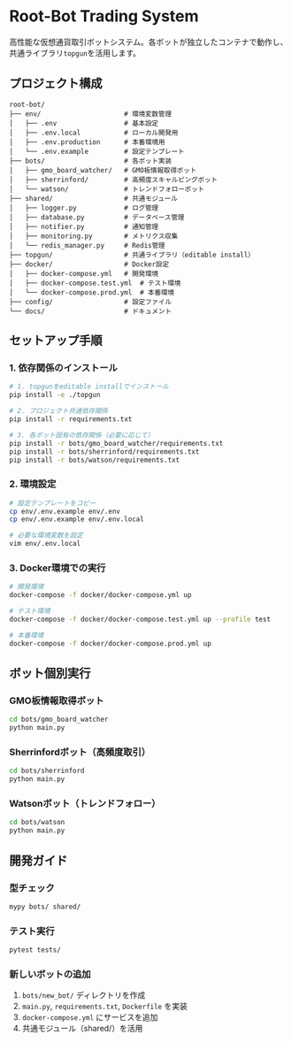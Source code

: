 # Root-Bot Trading System

高性能な仮想通貨取引ボットシステム。各ボットが独立したコンテナで動作し、共通ライブラリ`topgun`を活用します。

## プロジェクト構成

```
root-bot/
├── env/                     # 環境変数管理
│   ├── .env                 # 基本設定
│   ├── .env.local           # ローカル開発用
│   ├── .env.production      # 本番環境用
│   └── .env.example         # 設定テンプレート
├── bots/                    # 各ボット実装
│   ├── gmo_board_watcher/   # GMO板情報取得ボット
│   ├── sherrinford/         # 高頻度スキャルピングボット
│   └── watson/              # トレンドフォローボット
├── shared/                  # 共通モジュール
│   ├── logger.py            # ログ管理
│   ├── database.py          # データベース管理
│   ├── notifier.py          # 通知管理
│   ├── monitoring.py        # メトリクス収集
│   └── redis_manager.py     # Redis管理
├── topgun/                  # 共通ライブラリ（editable install）
├── docker/                  # Docker設定
│   ├── docker-compose.yml   # 開発環境
│   ├── docker-compose.test.yml  # テスト環境
│   └── docker-compose.prod.yml  # 本番環境
├── config/                  # 設定ファイル
└── docs/                    # ドキュメント
```

## セットアップ手順

### 1. 依存関係のインストール

```bash
# 1. topgunをeditable installでインストール
pip install -e ./topgun

# 2. プロジェクト共通依存関係
pip install -r requirements.txt

# 3. 各ボット固有の依存関係（必要に応じて）
pip install -r bots/gmo_board_watcher/requirements.txt
pip install -r bots/sherrinford/requirements.txt
pip install -r bots/watson/requirements.txt
```

### 2. 環境設定

```bash
# 設定テンプレートをコピー
cp env/.env.example env/.env
cp env/.env.example env/.env.local

# 必要な環境変数を設定
vim env/.env.local
```

### 3. Docker環境での実行

```bash
# 開発環境
docker-compose -f docker/docker-compose.yml up

# テスト環境
docker-compose -f docker/docker-compose.test.yml up --profile test

# 本番環境
docker-compose -f docker/docker-compose.prod.yml up
```

## ボット個別実行

### GMO板情報取得ボット
```bash
cd bots/gmo_board_watcher
python main.py
```

### Sherrinfordボット（高頻度取引）
```bash
cd bots/sherrinford  
python main.py
```

### Watsonボット（トレンドフォロー）
```bash
cd bots/watson
python main.py
```

## 開発ガイド

### 型チェック
```bash
mypy bots/ shared/
```

### テスト実行
```bash
pytest tests/
```

### 新しいボットの追加
1. `bots/new_bot/` ディレクトリを作成
2. `main.py`, `requirements.txt`, `Dockerfile` を実装
3. `docker-compose.yml` にサービスを追加
4. 共通モジュール（shared/）を活用
